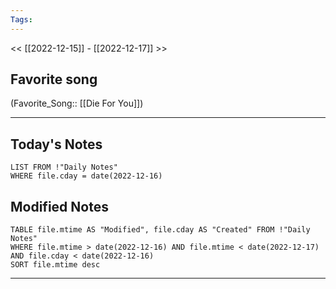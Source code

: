 ```yaml
---
Tags:
---
```

<< [[2022-12-15]] - [[2022-12-17]] >>
## Favorite song
(Favorite_Song:: [[Die For You]])
___
## Today's Notes
```dataview
LIST FROM !"Daily Notes"
WHERE file.cday = date(2022-12-16)
```
## Modified Notes
```dataview
TABLE file.mtime AS "Modified", file.cday AS "Created" FROM !"Daily Notes" 
WHERE file.mtime > date(2022-12-16) AND file.mtime < date(2022-12-17) AND file.cday < date(2022-12-16)
SORT file.mtime desc
```
___
